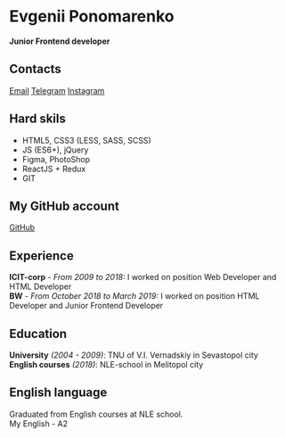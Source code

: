 # Evgenii Ponomarenko
**Junior Frontend developer**

## Contacts
[Email](mailto:ponomarenko86@yandex.ru)
[Telegram](https://t.me/ponev86)
[Instagram](https://www.instagram.com/ponev86/)
<!--- ## About --->

## Hard skils
* HTML5, CSS3 (LESS, SASS, SCSS) 
* JS (ES6+), jQuery 
* Figma, PhotoShop
* ReactJS + Redux
* GIT

## My GitHub account
[GitHub](https://github.com/ponev86)

## Experience
**ICIT-corp** - _From 2009 to 2018:_ I worked on position Web Developer and HTML Developer\
**BW** - _From October 2018 to March 2019:_ I worked on position HTML Developer and Junior Frontend Developer

## Education
**University** _(2004 - 2009)_: TNU of V.I. Vernadskiy in Sevastopol city\
**English courses** _(2018)_: NLE-school in Melitopol city

## English language 
Graduated from English courses at NLE school.\
My English - A2
